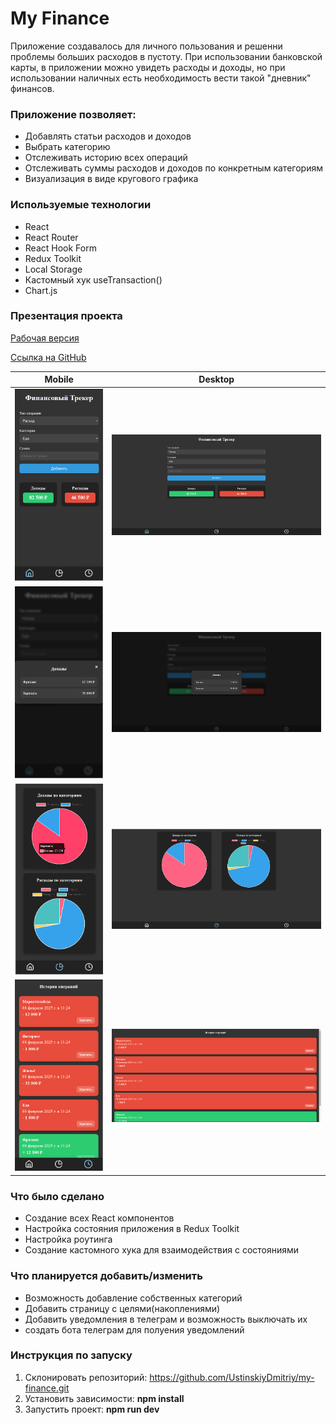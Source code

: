 # My Finance 

Приложение создавалось для личного пользования и решенни проблемы больших расходов в пустоту. При использовании банковской карты, в приложении можно увидеть расходы и доходы, но при использовании наличных есть необходимость вести такой "дневник" финансов.



### Приложение позволяет: 
- Добавлять статьи расходов и доходов
- Выбрать категорию 
- Отслеживать историю всех операций
- Отслеживать суммы расходов и доходов по конкретным категориям 
- Визуализация в виде кругового графика

### Используемые технологии

- React
- React Router
- React Hook Form
- Redux Toolkit
- Local Storage
- Кастомный хук useTransaction()
- Chart.js

### Презентация проекта
[Рабочая версия](https://my-finance-delta-three.vercel.app/)

[Ссылка на GitHub](https://github.com/UstinskiyDmitriy/my-finance)

| Mobile | Desktop |
| :-: | :-: |
|![mobile1](./public/screen1_mobile.png)| ![desktop1](./public/desktop1.png) |
|![mobile2](./public/screen2_mobile.png)| ![desktop2](./public/desktop2.png) |
|![mobile3](./public/screen3_mobile.png)| ![desktop3](./public/desktop3.png) |
|![mobile4](./public/screen4_mobile.png)| ![desktop4](./public/desktop4.png) |

### Что было сделано 

- Создание всех React компонентов 
- Настройка состояния приложения в Redux Toolkit
- Настройка роутинга
- Создание кастомного хука для взаимодействия с состояниями 

### Что планируется добавить/изменить

- Возможность добавление собственных категорий 
- Добавить страницу с целями(накоплениями)
- Добавить уведомления в телеграм и возможность выключать их 
- создать бота телеграм для полуения уведомлений 

### Инструкция по запуску 

1. Склонировать репозиторий: https://github.com/UstinskiyDmitriy/my-finance.git
2. Установить зависимости: __npm install__
3. Запустить проект: __npm run dev__